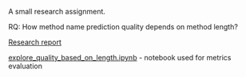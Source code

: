 A small research assignment.

RQ: How method name prediction quality depends on method length?

[Research report](https://drive.google.com/file/d/1QVNPLTomrmBoubzxHUyaFMQlKQAdTIcQ/view?usp=sharing)

[explore_quality_based_on_length.ipynb](notebooks/explore_quality_based_on_length.ipynb) -  notebook used for metrics evaluation
